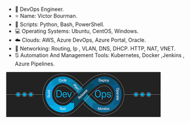 - 🌌 DevOps Engineer.
- ⭐ Name: Victor Bourman.
- 🔧 Scripts: Python, Bash, PowerShell.
- 💻 Operating Systems: Ubuntu, CentOS, Windows.
- ☁️ Clouds: AWS, Azure DevOps, Azure Portal, Oracle.
- 📡 Networking: Routing, Ip , VLAN, DNS, DHCP. HTTP, NAT, VNET.
- 🔃 Automation And Management Tools: Kubernetes, Docker ,Jenkins , Azure Pipelines.


![I am GitHub Readme Generator's creator](https://github.com/bourman/bourman/blob/main/images.png?raw=true) 

<!---
bourman/bourman is a ✨ special ✨ repository because its `README.md` (this file) appears on your GitHub profile.
You can click the Preview link to take a look at your changes.
--->
